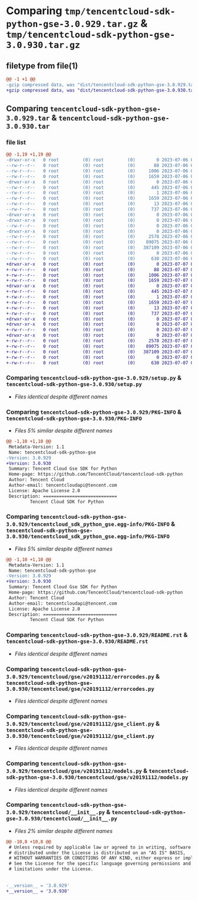 # Comparing `tmp/tencentcloud-sdk-python-gse-3.0.929.tar.gz` & `tmp/tencentcloud-sdk-python-gse-3.0.930.tar.gz`

## filetype from file(1)

```diff
@@ -1 +1 @@
-gzip compressed data, was "dist/tencentcloud-sdk-python-gse-3.0.929.tar", last modified: Thu Jul  6 00:27:20 2023, max compression
+gzip compressed data, was "dist/tencentcloud-sdk-python-gse-3.0.930.tar", last modified: Fri Jul  7 00:24:56 2023, max compression
```

## Comparing `tencentcloud-sdk-python-gse-3.0.929.tar` & `tencentcloud-sdk-python-gse-3.0.930.tar`

### file list

```diff
@@ -1,19 +1,19 @@
-drwxr-xr-x   0 root         (0) root         (0)        0 2023-07-06 00:27:20.000000 tencentcloud-sdk-python-gse-3.0.929/
--rw-r--r--   0 root         (0) root         (0)       88 2023-07-06 00:27:20.000000 tencentcloud-sdk-python-gse-3.0.929/setup.cfg
--rw-r--r--   0 root         (0) root         (0)     1006 2023-07-06 00:27:19.000000 tencentcloud-sdk-python-gse-3.0.929/setup.py
--rw-r--r--   0 root         (0) root         (0)     1659 2023-07-06 00:27:20.000000 tencentcloud-sdk-python-gse-3.0.929/PKG-INFO
-drwxr-xr-x   0 root         (0) root         (0)        0 2023-07-06 00:27:20.000000 tencentcloud-sdk-python-gse-3.0.929/tencentcloud_sdk_python_gse.egg-info/
--rw-r--r--   0 root         (0) root         (0)      445 2023-07-06 00:27:20.000000 tencentcloud-sdk-python-gse-3.0.929/tencentcloud_sdk_python_gse.egg-info/SOURCES.txt
--rw-r--r--   0 root         (0) root         (0)        1 2023-07-06 00:27:20.000000 tencentcloud-sdk-python-gse-3.0.929/tencentcloud_sdk_python_gse.egg-info/dependency_links.txt
--rw-r--r--   0 root         (0) root         (0)     1659 2023-07-06 00:27:20.000000 tencentcloud-sdk-python-gse-3.0.929/tencentcloud_sdk_python_gse.egg-info/PKG-INFO
--rw-r--r--   0 root         (0) root         (0)       13 2023-07-06 00:27:20.000000 tencentcloud-sdk-python-gse-3.0.929/tencentcloud_sdk_python_gse.egg-info/top_level.txt
--rw-r--r--   0 root         (0) root         (0)      737 2023-07-06 00:27:19.000000 tencentcloud-sdk-python-gse-3.0.929/README.rst
-drwxr-xr-x   0 root         (0) root         (0)        0 2023-07-06 00:27:20.000000 tencentcloud-sdk-python-gse-3.0.929/tencentcloud/
-drwxr-xr-x   0 root         (0) root         (0)        0 2023-07-06 00:27:20.000000 tencentcloud-sdk-python-gse-3.0.929/tencentcloud/gse/
--rw-r--r--   0 root         (0) root         (0)        0 2023-07-06 00:27:19.000000 tencentcloud-sdk-python-gse-3.0.929/tencentcloud/gse/__init__.py
-drwxr-xr-x   0 root         (0) root         (0)        0 2023-07-06 00:27:20.000000 tencentcloud-sdk-python-gse-3.0.929/tencentcloud/gse/v20191112/
--rw-r--r--   0 root         (0) root         (0)     2578 2023-07-06 00:27:19.000000 tencentcloud-sdk-python-gse-3.0.929/tencentcloud/gse/v20191112/errorcodes.py
--rw-r--r--   0 root         (0) root         (0)    89075 2023-07-06 00:27:19.000000 tencentcloud-sdk-python-gse-3.0.929/tencentcloud/gse/v20191112/gse_client.py
--rw-r--r--   0 root         (0) root         (0)   387109 2023-07-06 00:27:19.000000 tencentcloud-sdk-python-gse-3.0.929/tencentcloud/gse/v20191112/models.py
--rw-r--r--   0 root         (0) root         (0)        0 2023-07-06 00:27:19.000000 tencentcloud-sdk-python-gse-3.0.929/tencentcloud/gse/v20191112/__init__.py
--rw-r--r--   0 root         (0) root         (0)      630 2023-07-06 00:27:19.000000 tencentcloud-sdk-python-gse-3.0.929/tencentcloud/__init__.py
+drwxr-xr-x   0 root         (0) root         (0)        0 2023-07-07 00:24:56.000000 tencentcloud-sdk-python-gse-3.0.930/
+-rw-r--r--   0 root         (0) root         (0)       88 2023-07-07 00:24:56.000000 tencentcloud-sdk-python-gse-3.0.930/setup.cfg
+-rw-r--r--   0 root         (0) root         (0)     1006 2023-07-07 00:24:56.000000 tencentcloud-sdk-python-gse-3.0.930/setup.py
+-rw-r--r--   0 root         (0) root         (0)     1659 2023-07-07 00:24:56.000000 tencentcloud-sdk-python-gse-3.0.930/PKG-INFO
+drwxr-xr-x   0 root         (0) root         (0)        0 2023-07-07 00:24:56.000000 tencentcloud-sdk-python-gse-3.0.930/tencentcloud_sdk_python_gse.egg-info/
+-rw-r--r--   0 root         (0) root         (0)      445 2023-07-07 00:24:56.000000 tencentcloud-sdk-python-gse-3.0.930/tencentcloud_sdk_python_gse.egg-info/SOURCES.txt
+-rw-r--r--   0 root         (0) root         (0)        1 2023-07-07 00:24:56.000000 tencentcloud-sdk-python-gse-3.0.930/tencentcloud_sdk_python_gse.egg-info/dependency_links.txt
+-rw-r--r--   0 root         (0) root         (0)     1659 2023-07-07 00:24:56.000000 tencentcloud-sdk-python-gse-3.0.930/tencentcloud_sdk_python_gse.egg-info/PKG-INFO
+-rw-r--r--   0 root         (0) root         (0)       13 2023-07-07 00:24:56.000000 tencentcloud-sdk-python-gse-3.0.930/tencentcloud_sdk_python_gse.egg-info/top_level.txt
+-rw-r--r--   0 root         (0) root         (0)      737 2023-07-07 00:24:56.000000 tencentcloud-sdk-python-gse-3.0.930/README.rst
+drwxr-xr-x   0 root         (0) root         (0)        0 2023-07-07 00:24:56.000000 tencentcloud-sdk-python-gse-3.0.930/tencentcloud/
+drwxr-xr-x   0 root         (0) root         (0)        0 2023-07-07 00:24:56.000000 tencentcloud-sdk-python-gse-3.0.930/tencentcloud/gse/
+-rw-r--r--   0 root         (0) root         (0)        0 2023-07-07 00:24:56.000000 tencentcloud-sdk-python-gse-3.0.930/tencentcloud/gse/__init__.py
+drwxr-xr-x   0 root         (0) root         (0)        0 2023-07-07 00:24:56.000000 tencentcloud-sdk-python-gse-3.0.930/tencentcloud/gse/v20191112/
+-rw-r--r--   0 root         (0) root         (0)     2578 2023-07-07 00:24:56.000000 tencentcloud-sdk-python-gse-3.0.930/tencentcloud/gse/v20191112/errorcodes.py
+-rw-r--r--   0 root         (0) root         (0)    89075 2023-07-07 00:24:56.000000 tencentcloud-sdk-python-gse-3.0.930/tencentcloud/gse/v20191112/gse_client.py
+-rw-r--r--   0 root         (0) root         (0)   387109 2023-07-07 00:24:56.000000 tencentcloud-sdk-python-gse-3.0.930/tencentcloud/gse/v20191112/models.py
+-rw-r--r--   0 root         (0) root         (0)        0 2023-07-07 00:24:56.000000 tencentcloud-sdk-python-gse-3.0.930/tencentcloud/gse/v20191112/__init__.py
+-rw-r--r--   0 root         (0) root         (0)      630 2023-07-07 00:24:56.000000 tencentcloud-sdk-python-gse-3.0.930/tencentcloud/__init__.py
```

### Comparing `tencentcloud-sdk-python-gse-3.0.929/setup.py` & `tencentcloud-sdk-python-gse-3.0.930/setup.py`

 * *Files identical despite different names*

### Comparing `tencentcloud-sdk-python-gse-3.0.929/PKG-INFO` & `tencentcloud-sdk-python-gse-3.0.930/PKG-INFO`

 * *Files 5% similar despite different names*

```diff
@@ -1,10 +1,10 @@
 Metadata-Version: 1.1
 Name: tencentcloud-sdk-python-gse
-Version: 3.0.929
+Version: 3.0.930
 Summary: Tencent Cloud Gse SDK for Python
 Home-page: https://github.com/TencentCloud/tencentcloud-sdk-python
 Author: Tencent Cloud
 Author-email: tencentcloudapi@tencent.com
 License: Apache License 2.0
 Description: ============================
         Tencent Cloud SDK for Python
```

### Comparing `tencentcloud-sdk-python-gse-3.0.929/tencentcloud_sdk_python_gse.egg-info/PKG-INFO` & `tencentcloud-sdk-python-gse-3.0.930/tencentcloud_sdk_python_gse.egg-info/PKG-INFO`

 * *Files 5% similar despite different names*

```diff
@@ -1,10 +1,10 @@
 Metadata-Version: 1.1
 Name: tencentcloud-sdk-python-gse
-Version: 3.0.929
+Version: 3.0.930
 Summary: Tencent Cloud Gse SDK for Python
 Home-page: https://github.com/TencentCloud/tencentcloud-sdk-python
 Author: Tencent Cloud
 Author-email: tencentcloudapi@tencent.com
 License: Apache License 2.0
 Description: ============================
         Tencent Cloud SDK for Python
```

### Comparing `tencentcloud-sdk-python-gse-3.0.929/README.rst` & `tencentcloud-sdk-python-gse-3.0.930/README.rst`

 * *Files identical despite different names*

### Comparing `tencentcloud-sdk-python-gse-3.0.929/tencentcloud/gse/v20191112/errorcodes.py` & `tencentcloud-sdk-python-gse-3.0.930/tencentcloud/gse/v20191112/errorcodes.py`

 * *Files identical despite different names*

### Comparing `tencentcloud-sdk-python-gse-3.0.929/tencentcloud/gse/v20191112/gse_client.py` & `tencentcloud-sdk-python-gse-3.0.930/tencentcloud/gse/v20191112/gse_client.py`

 * *Files identical despite different names*

### Comparing `tencentcloud-sdk-python-gse-3.0.929/tencentcloud/gse/v20191112/models.py` & `tencentcloud-sdk-python-gse-3.0.930/tencentcloud/gse/v20191112/models.py`

 * *Files identical despite different names*

### Comparing `tencentcloud-sdk-python-gse-3.0.929/tencentcloud/__init__.py` & `tencentcloud-sdk-python-gse-3.0.930/tencentcloud/__init__.py`

 * *Files 2% similar despite different names*

```diff
@@ -10,8 +10,8 @@
 # Unless required by applicable law or agreed to in writing, software
 # distributed under the License is distributed on an "AS IS" BASIS,
 # WITHOUT WARRANTIES OR CONDITIONS OF ANY KIND, either express or implied.
 # See the License for the specific language governing permissions and
 # limitations under the License.
 
 
-__version__ = '3.0.929'
+__version__ = '3.0.930'
```

